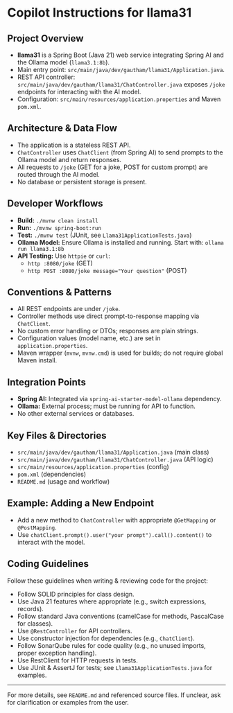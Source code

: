 # Copilot Instructions for llama31

## Project Overview
- **llama31** is a Spring Boot (Java 21) web service integrating Spring AI and the Ollama model (`llama3.1:8b`).
- Main entry point: `src/main/java/dev/gautham/llama31/Application.java`.
- REST API controller: `src/main/java/dev/gautham/llama31/ChatController.java` exposes `/joke` endpoints for interacting with the AI model.
- Configuration: `src/main/resources/application.properties` and Maven `pom.xml`.

## Architecture & Data Flow
- The application is a stateless REST API.
- `ChatController` uses `ChatClient` (from Spring AI) to send prompts to the Ollama model and return responses.
- All requests to `/joke` (GET for a joke, POST for custom prompt) are routed through the AI model.
- No database or persistent storage is present.

## Developer Workflows
- **Build:** `./mvnw clean install`
- **Run:** `./mvnw spring-boot:run`
- **Test:** `./mvnw test` (JUnit, see `Llama31ApplicationTests.java`)
- **Ollama Model:** Ensure Ollama is installed and running. Start with: `ollama run llama3.1:8b`
- **API Testing:** Use `httpie` or `curl`:
  - `http :8080/joke` (GET)
  - `http POST :8080/joke message="Your question"` (POST)

## Conventions & Patterns
- All REST endpoints are under `/joke`.
- Controller methods use direct prompt-to-response mapping via `ChatClient`.
- No custom error handling or DTOs; responses are plain strings.
- Configuration values (model name, etc.) are set in `application.properties`.
- Maven wrapper (`mvnw`, `mvnw.cmd`) is used for builds; do not require global Maven install.

## Integration Points
- **Spring AI:** Integrated via `spring-ai-starter-model-ollama` dependency.
- **Ollama:** External process; must be running for API to function.
- No other external services or databases.

## Key Files & Directories
- `src/main/java/dev/gautham/llama31/Application.java` (main class)
- `src/main/java/dev/gautham/llama31/ChatController.java` (API logic)
- `src/main/resources/application.properties` (config)
- `pom.xml` (dependencies)
- `README.md` (usage and workflow)

## Example: Adding a New Endpoint
- Add a new method to `ChatController` with appropriate `@GetMapping` or `@PostMapping`.
- Use `chatClient.prompt().user("your prompt").call().content()` to interact with the model.

## Coding Guidelines
Follow these guidelines when writing & reviewing code for the project:
- Follow SOLID principles for class design.
- Use Java 21 features where appropriate (e.g., switch expressions, records).
- Follow standard Java conventions (camelCase for methods, PascalCase for classes).
- Use `@RestController` for API controllers.
- Use constructor injection for dependencies (e.g., `ChatClient`).
- Follow SonarQube rules for code quality (e.g., no unused imports, proper exception handling).
- Use RestClient for HTTP requests in tests.
- Use JUnit & AssertJ for tests; see `Llama31ApplicationTests.java` for examples.

---
For more details, see `README.md` and referenced source files. If unclear, ask for clarification or examples from the user.
